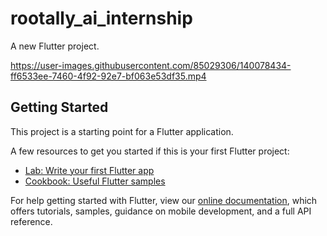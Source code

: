 # rootally_ai_internship

A new Flutter project.



https://user-images.githubusercontent.com/85029306/140078434-ff6533ee-7460-4f92-92e7-bf063e53df35.mp4



## Getting Started

This project is a starting point for a Flutter application.

A few resources to get you started if this is your first Flutter project:

- [Lab: Write your first Flutter app](https://flutter.dev/docs/get-started/codelab)
- [Cookbook: Useful Flutter samples](https://flutter.dev/docs/cookbook)

For help getting started with Flutter, view our
[online documentation](https://flutter.dev/docs), which offers tutorials,
samples, guidance on mobile development, and a full API reference.
